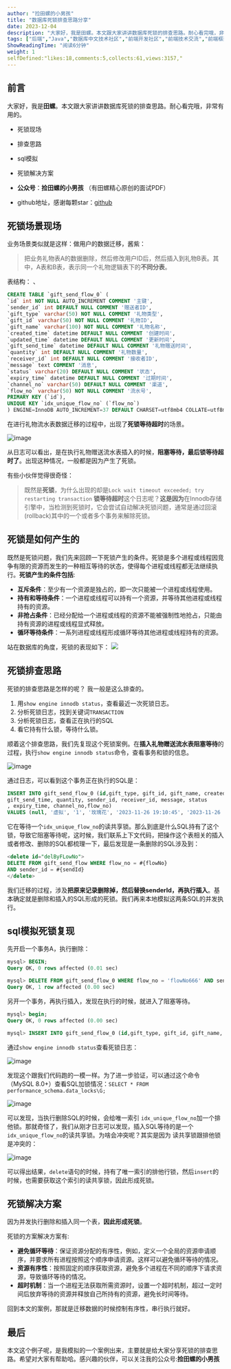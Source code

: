 ```yaml
---
author: "捡田螺的小男孩"
title: "数据库死锁排查思路分享"
date: 2023-12-04
description: "大家好，我是田螺。本文跟大家讲讲数据库死锁的排查思路。耐心看完哦，非常有用的。 死锁现场 排查思路 sql模拟 死锁解决方案"
tags: ["后端","Java","数据库中文技术社区","前端开发社区","前端技术交流","前端框架教程","JavaScript 学习资源","CSS 技巧与最佳实践","HTML5 最新动态","前端工程师职业发展","开源前端项目","前端技术趋势"]
ShowReadingTime: "阅读6分钟"
weight: 1
selfDefined:"likes:18,comments:5,collects:61,views:3157,"
---
```

前言
--

大家好，我是**田螺**。本文跟大家讲讲数据库死锁的排查思路。耐心看完哦，非常有用的。

*   死锁现场
*   排查思路
*   sql模拟
*   死锁解决方案

*   **公众号**：**捡田螺的小男孩** （有田螺精心原创的面试PDF）
*   github地址，感谢每颗star：[github](https://link.juejin.cn?target=https%3A%2F%2Fgithub.com%2Fwhx123%2FJavaHome "https://github.com/whx123/JavaHome")

死锁场景现场
------

业务场景类似就是这样：做用户的数据迁移，酱紫：

> 把业务礼物表A的数据删除，然后修改用户ID后，然后插入到礼物B表。其中，A表和B表，表示同一个礼物逻辑表下的**不同分表**。

表结构： 、

```sql
CREATE TABLE `gift_send_flow_0` (
`id` int NOT NULL AUTO_INCREMENT COMMENT '主键',
`sender_id` int DEFAULT NULL COMMENT '赠送者ID',
`gift_type` varchar(50) NOT NULL COMMENT '礼物类型',
`gift_id` varchar(50) NOT NULL COMMENT '礼物ID',
`gift_name` varchar(100) NOT NULL COMMENT '礼物名称',
`created_time` datetime DEFAULT NULL COMMENT '创建时间',
`updated_time` datetime DEFAULT NULL COMMENT '更新时间',
`gift_send_time` datetime DEFAULT NULL COMMENT '礼物赠送时间',
`quantity` int DEFAULT NULL COMMENT '礼物数量',
`receiver_id` int DEFAULT NULL COMMENT '接收者ID',
`message` text COMMENT '消息',
`status` varchar(20) DEFAULT NULL COMMENT '状态',
`expiry_time` datetime DEFAULT NULL COMMENT '过期时间',
`channel_no` varchar(50) DEFAULT NULL COMMENT '渠道',
`flow_no` varchar(50) NOT NULL COMMENT '流水号',
PRIMARY KEY (`id`),
UNIQUE KEY `idx_unique_flow_no` (`flow_no`)
) ENGINE=InnoDB AUTO_INCREMENT=37 DEFAULT CHARSET=utf8mb4 COLLATE=utf8mb4_0900_ai_ci;
```

在进行礼物流水表数据迁移的过程中，出现了**死锁等待超时**的场景。

![image](/images/jueJin/d93239faba39484.png)

从日志可以看出，是在执行礼物赠送流水表插入的时候，**阻塞等待，最后锁等待超时了**。出现这种情况，一般都是因为产生了死锁。

有些小伙伴觉得很奇怪：

> 既然是**死锁**，为什么出现的却是`Lock wait timeout exceeded; try restarting transaction` **锁等待超时**这个日志呢？**这是因为**在Innodb存储引擎中，当检测到死锁时，它会尝试自动解决死锁问题，通常是通过回滚(rollback)其中的一个或者多个事务来解除死锁。

死锁是如何产生的
--------

既然是死锁问题，我们先来回顾一下死锁产生的条件。死锁是多个进程或线程因竞争有限的资源而发生的一种相互等待的状态，使得每个进程或线程都无法继续执行。**死锁产生的条件包括**:

*   **互斥条件**：至少有一个资源是独占的，即一次只能被一个进程或线程使用。
*   **持有和等待条件**：一个进程或线程可以持有一个资源，并等待其他进程或线程持有的资源。
*   **非抢占条件**：已经分配给一个进程或线程的资源不能被强制性地抢占，只能由持有资源的进程或线程显式释放。
*   **循环等待条件**：一系列进程或线程形成循环等待其他进程或线程持有的资源。

站在数据库的角度，死锁的表现如下： ![](/images/jueJin/a2f9b3fbc57d42f.png)

死锁排查思路
------

死锁的排查思路是怎样的呢？ 我一般是这么排查的。

1.  用`show engine innodb status`，查看最近一次死锁日志。
2.  分析死锁日志，找到关键词`TRANSACTION`
3.  分析死锁日志，查看正在执行的SQL
4.  看它持有什么锁，等待什么锁。

顺着这个排查思路，我们先复现这个死锁案例。在**插入礼物赠送流水表阻塞等待**的过程，执行`show engine innodb status`命令，查看事务和锁的信息。

![image](/images/jueJin/1a9a2422a40e456.png)

通过日志，可以看到这个事务正在执行的SQL是：

```sql
INSERT INTO gift_send_flow_0 (id,gift_type, gift_id, gift_name, created_time, updated_time,
gift_send_time, quantity, sender_id, receiver_id, message, status
, expiry_time, channel_no,flow_no)
VALUES (null, '虚拟', '1', '玫瑰花', '2023-11-26 19:10:45', '2023-11-26 19:10:45', '2023-11-26 19:10:45', 1, 20000, 10025, '送给女嘉宾', null, null, '1000', 'flowNo666')
```

它在等待一个`idx_unique_flow_no`的读共享锁。那么到底是什么SQL持有了这个锁，导致它阻塞等待呢，这时候，我们联系上下文代码，把操作这个表相关的插入或者修改、删除的SQL都梳理一下，最后发现是一条删除的SQL涉及到：

```sql
<delete id="delByFLowNo">
DELETE FROM gift_send_flow WHERE flow_no = #{flowNo}
AND sender_id = #{sendId}
</delete>
```

我们迁移的过程，涉及**把原来记录删除掉，然后替换senderId，再执行插入**。基本确定就是删除和插入的SQL形成的死锁。我们再来本地模拟这两条SQL的并发执行。

sql模拟死锁复现
---------

先开启一个事务A，执行删除：

```sql
mysql> BEGIN;
Query OK, 0 rows affected (0.01 sec)

mysql> DELETE FROM gift_send_flow_0 WHERE flow_no = 'flowNo666' AND sender_id = 10000;
Query OK, 1 row affected (0.00 sec)


```

另开一个事务，再执行插入，发现在执行的时候，就进入了阻塞等待。

```sql
mysql> begin;
Query OK, 0 rows affected (0.00 sec)

mysql> INSERT INTO gift_send_flow_0 (id,gift_type, gift_id, gift_name, created_time, updated_time, gift_send_time, quantity, sender_id, receiver_id, message, status , expiry_time, channel_no,flow_no) VALUES (null,'虚拟', '1', '玫瑰花', '2023-11-21 22:57:28', '2023-11-21 22:57:28', '2023-11-21 22:57:28', 1,  170000, 10025, '送给女嘉宾', NULL , NULL,'1000','flowNo666');

```

通过`show engine innodb status`查看死锁日志：

![image](/images/jueJin/47f3e17f313e450.png)

发现这个跟我们代码跑的一模一样。为了进一步验证，可以通过这个命令（MySQL 8.0+）查看SQL加锁情况：`SELECT * FROM performance_schema.data_locks\G;`

![image](/images/jueJin/0885d32eeaf1428.png)

可以发现，当执行删除SQL的时候，会给唯一索引 `idx_unique_flow_no`加一个排他锁。那就奇怪了，我们从刚才日志可以发现，插入SQL等待的是一个`idx_unique_flow_no`的读共享锁。为啥会冲突呢？其实是因为 读共享锁跟排他锁是冲突的：

![image](/images/jueJin/a6f9a443b5ec44b.png)

可以得出结果，`delete`语句的时候，持有了唯一索引的排他行锁，然后`insert`的时候，也需要获取这个索引的读共享锁，因此形成死锁。

死锁解决方案
------

因为并发执行删除和插入同一个表，**因此形成死锁**。

死锁的方案解决方案有:

*   **避免循环等待**：保证资源分配的有序性，例如，定义一个全局的资源申请顺序，并要求所有进程按照这个顺序申请资源。这样可以避免循环等待的情况。
*   **资源有序性**：按照固定的顺序获取资源，避免多个进程在不同的顺序下请求资源，导致循环等待的情况。
*   **超时机制**：当一个进程无法获取所需资源时，设置一个超时机制，超过一定时间后放弃等待的资源并释放自己所持有的资源，避免长时间等待。

回到本文的案例，那就是迁移数据的时候控制有序性，串行执行就好。

最后
--

本文这个例子呢，是我模拟的一个案例出来，主要就是给大家分享死锁的排查思路。希望对大家有帮助哈。感兴趣的伙伴，可以关注我的公众号:**捡田螺的小男孩**
